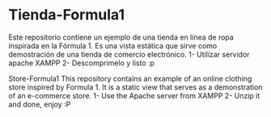 # Tienda-Formula1
Este repositorio contiene un ejemplo de una tienda en línea de ropa inspirada en la Fórmula 1. Es una vista estática que sirve como demostración de una tienda de comercio electrónico.
1- Utilizar servidor apache XAMPP
2- Descomprimelo y listo :p 

Store-Formula1
This repository contains an example of an online clothing store inspired by Formula 1. It is a static view that serves as a demonstration of an e-commerce store.
1- Use the Apache server from XAMPP
2- Unzip it and done, enjoy :P
